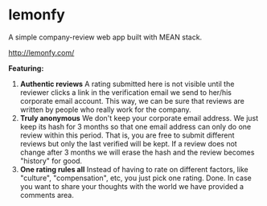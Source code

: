 lemonfy
==========

A simple company-review web app built with MEAN stack.

http://lemonfy.com/

**Featuring:**

1. **Authentic reviews**
A rating submitted here is not visible until the reviewer clicks a link in the verification email we send to her/his corporate email account. This way, we can be sure that reviews are written by people who really work for the company.
2. **Truly anonymous**
We don't keep your corporate email address. We just keep its hash for 3 months so that one email address can only do one review within this period. That is, you are free to submit different reviews but only the last verified will be kept. If a review does not change after 3 months we will erase the hash and the review becomes "history" for good.
3. **One rating rules all**
Instead of having to rate on different factors, like "culture", "compensation", etc, you just pick one rating. Done. In case you want to share your thoughts with the world we have provided a comments area.
